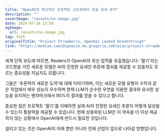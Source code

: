 ```yaml
---
title: "OpenAI의 혁신적인 프로젝트 스트로베리 유출 상세 분석"
description: ""
coverImage: "/assets/no-image.jpg"
date: 2024-07-28 13:59
ogImage: 
  url: /assets/no-image.jpg
tag: Tech
originalTitle: "Project Strawberry, OpenAIs Leaked Breakthrough"
link: "https://medium.com/@ignacio.de.gregorio.noblejas/project-strawberry-openais-leaked-breakthrough-e9b3551138f9"
---
```



세계 단독 보도에 따르면, Reuters가 OpenAI의 최신 업적을 유출했습니다: '딸기'라는 코드명을 가진 새로운 모델은 AI의 진정한 요새인 추론에 열쇠를 제공할 수 있을지도 모르는 중요성을 지닐지도 모릅니다.

그들은 '추론력의 새로운 도약'에 대해 이야기하며, 이는 새로운 모델 유형이 수학과 같은 작업에서 매우 성능이 우수하며 현재 LLM가 순수한 우연을 이용한 결과와 유사한 성능을 유지하는 벤치마크에서 90%의 결과를 얻을 수 있다고 합니다.

중요한 점은 프로젝트 '딸기'를 이해하면 실제 AI의 진정한 요새인 추론이 어떻게 달성될 수 있는지 통찰력을 제공할 수 있습니다. 현재 상용화된 LLM은 이 약속을 더 이상 제공하지 않는 상황에서 OpenAI에게 반드시 필요한 것입니다.

걸리고 있는 것은 OpenAI의 미래 뿐만 아니라 전체 산업이 앞으로 나아갈 방향입니다.